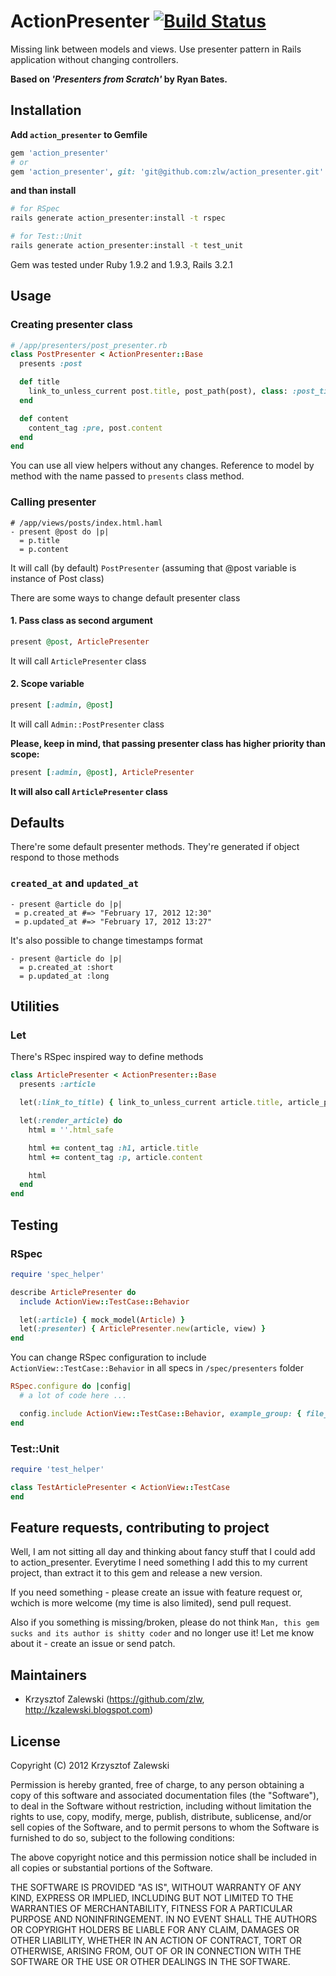 # ActionPresenter [![Build Status](https://secure.travis-ci.org/zlw/action_presenter.png?branch=master)](http://travis-ci.org/zlw/action_presenter)

Missing link between models and views.
Use presenter pattern in Rails application without changing controllers.

**Based on *'Presenters from Scratch'* by Ryan Bates.**

## Installation

**Add `action_presenter` to Gemfile**

```ruby
gem 'action_presenter'
# or
gem 'action_presenter', git: 'git@github.com:zlw/action_presenter.git'
```

**and than install**

```bash
# for RSpec
rails generate action_presenter:install -t rspec

# for Test::Unit
rails generate action_presenter:install -t test_unit
```

Gem was tested under Ruby 1.9.2 and 1.9.3, Rails 3.2.1

## Usage

### Creating presenter class

```ruby
# /app/presenters/post_presenter.rb
class PostPresenter < ActionPresenter::Base
  presents :post

  def title
    link_to_unless_current post.title, post_path(post), class: :post_title_link
  end

  def content
    content_tag :pre, post.content
  end
end
```

You can use all view helpers without any changes. Reference to model by method with the name passed to `presents` class method.

### Calling presenter

```haml
# /app/views/posts/index.html.haml
- present @post do |p|
  = p.title
  = p.content
```

It will call (by default) `PostPresenter` (assuming that @post variable is instance of Post class)

There are some ways to change default presenter class

#### 1. Pass class as second argument

```ruby
present @post, ArticlePresenter
```

It will call `ArticlePresenter` class

#### 2. Scope variable

```ruby
present [:admin, @post]
```

It will call `Admin::PostPresenter` class

**Please, keep in mind, that passing presenter class has higher priority than scope:**

```ruby
present [:admin, @post], ArticlePresenter
```

**It will also call `ArticlePresenter` class**

## Defaults

There're some default presenter methods. They're generated if object respond to those methods

### `created_at` and `updated_at`

```haml
- present @article do |p|
 = p.created_at #=> "February 17, 2012 12:30"
 = p.updated_at #=> "February 17, 2012 13:27"
```

It's also possible to change timestamps format

```haml
- present @article do |p|
  = p.created_at :short
  = p.updated_at :long
```

## Utilities

### Let

There's RSpec inspired way to define methods

```ruby
class ArticlePresenter < ActionPresenter::Base
  presents :article

  let(:link_to_title) { link_to_unless_current article.title, article_path(article) }

  let(:render_article) do
    html = ''.html_safe

    html += content_tag :h1, article.title
    html += content_tag :p, article.content

    html
  end
end
```

## Testing

### RSpec

```ruby
require 'spec_helper'

describe ArticlePresenter do
  include ActionView::TestCase::Behavior

  let(:article) { mock_model(Article) }
  let(:presenter) { ArticlePresenter.new(article, view) }
end
```

You can change RSpec configuration to include `ActionView::TestCase::Behavior` in all specs in `/spec/presenters` folder

```ruby
RSpec.configure do |config|
  # a lot of code here ...

  config.include ActionView::TestCase::Behavior, example_group: { file_path: %r{spec/presenters} }
end
```

### Test::Unit

```ruby
require 'test_helper'

class TestArticlePresenter < ActionView::TestCase
end
```

## Feature requests, contributing to project

Well, I am not sitting all day and thinking about fancy stuff that I could add to action_presenter. 
Everytime I need something I add this to my current project, than extract it to this gem and release a new version.

If you need something - please create an issue with feature request or, wchich is more welcome (my time is also limited), send pull request.

Also if you something is missing/broken, please do not think `Man, this gem sucks and its author is shitty coder` and no longer use it! Let me know about it - create an issue or send patch.

## Maintainers

* Krzysztof Zalewski (https://github.com/zlw, http://kzalewski.blogspot.com)

## License

Copyright (C) 2012 Krzysztof Zalewski

Permission is hereby granted, free of charge, to any person obtaining a copy of this software and associated documentation files (the "Software"), to deal in the Software without restriction, including without limitation the rights to use, copy, modify, merge, publish, distribute, sublicense, and/or sell copies of the Software, and to permit persons to whom the Software is furnished to do so, subject to the following conditions:

The above copyright notice and this permission notice shall be included in all copies or substantial portions of the Software.

THE SOFTWARE IS PROVIDED "AS IS", WITHOUT WARRANTY OF ANY KIND, EXPRESS OR IMPLIED, INCLUDING BUT NOT LIMITED TO THE WARRANTIES OF MERCHANTABILITY, FITNESS FOR A PARTICULAR PURPOSE AND NONINFRINGEMENT. IN NO EVENT SHALL THE AUTHORS OR COPYRIGHT HOLDERS BE LIABLE FOR ANY CLAIM, DAMAGES OR OTHER LIABILITY, WHETHER IN AN ACTION OF CONTRACT, TORT OR OTHERWISE, ARISING FROM, OUT OF OR IN CONNECTION WITH THE SOFTWARE OR THE USE OR OTHER DEALINGS IN THE SOFTWARE.
